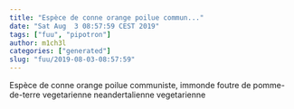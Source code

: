```yaml
---
title: "Espèce de conne orange poilue commun..."
date: "Sat Aug  3 08:57:59 CEST 2019"
tags: ["fuu", "pipotron"]
author: m1ch3l
categories: ["generated"]
slug: "fuu/2019-08-03-08:57:59"
---
```


Espèce de conne orange poilue communiste, immonde foutre de pomme-de-terre vegetarienne neandertalienne vegetarienne
